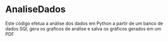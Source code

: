 # AnaliseDados
Este código efetua a análise dos dados em Python a partir de um banco de dados SQl, gera os graficos de análise  e salva os gráficos gerados em um PDF
